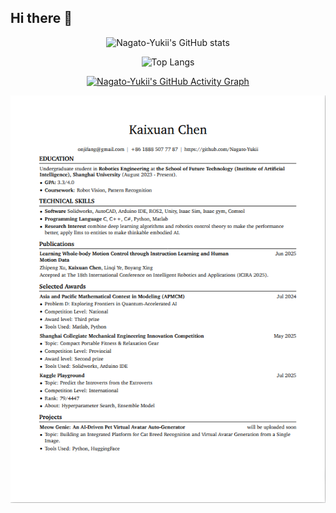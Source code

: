 ## Hi there 👋

<p align="center">
  <img src="https://github-readme-stats.vercel.app/api?username=Nagato-Yukii&theme=dark&ring_color=800080&text_color=ADD8E6&title_color=FFFF00" alt="Nagato-Yukii's GitHub stats" />
</p>

<p align="center">
  <img src="https://github-readme-stats.vercel.app/api/top-langs/?username=Nagato-Yukii&theme=dark&text_color=ADD8E6&title_color=FFFF00&hide_title=true&layout=compact" alt="Top Langs" />
</p>

<p align="center">
  <a href="https://github.com/ashutosh00710/github-readme-activity-graph">
    <img src="https://github-readme-activity-graph.vercel.app/graph?username=Nagato-Yukii&theme=tokyo-night" alt="Nagato-Yukii's GitHub Activity Graph" />
  </a>
</p>

<p align="center">
  <a href="CV.png">
    <img src="CV2025819.png" alt="My CV" />
  </a>
</p>

